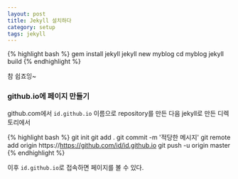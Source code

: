 ```yaml
---
layout: post
title: Jekyll 설치하다
category: setup
tags: jekyll
---
```


{% highlight bash %}
gem install jekyll
jekyll new myblog
cd myblog
jekyll build
{% endhighlight %}

참 쉽죠잉~

### github.io에 페이지 만들기

github.com에서 `id.github.io` 이름으로 repository를 만든 다음 jekyll로 만든 디렉토리에서

{% highlight bash %}
git init
git add .
git commit -m '적당한 메시지'
git remote add origin https://https://github.com/id/id.github.io
git push -u origin master
{% endhighlight %}

이후 `id.github.io`로 접속하면 페이지를 볼 수 있다.

